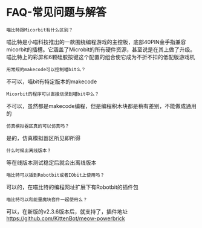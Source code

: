 # FAQ-常见问题与解答

`喵比特跟Micorbit有什么区别？`

喵比特是小喵科技推出的一款围绕编程游戏的主控板，底部40PIN金手指兼容micorbit的插槽。它涵盖了Microbit的所有硬件资源，甚至说是在其上做了升级。喵比特上的彩屏和6颗硅胶按键这个配置的组合使它成为不折不扣的低配版游戏机

`用常规的makecode可以控制喵bit么？`  

不可以，喵bit有特定版本的makecode

`Micorbit的程序可以直接烧录到喵bit中么？`

不可以，虽然都是makecode编程，但是编程积木块都是稍有差别，不能做成通用的

`仿真模拟器区真的可以仿真吗？ `

是的，仿真模拟器区所见即所得

`什么时候出离线版本？`

等在线版本测试稳定后就会出离线版本

`喵比特可以插到Robotbit或者IObit上使用吗？`

可以的，在喵比特的编程网址扩展下有Robotbit的插件包  

`喵比特可以和能量魔块套件一起使用么？`  

可以，在新版的v2.3.6版本后，就支持了，插件地址 https://github.com/KittenBot/meow-powerbrick


